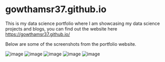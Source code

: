 # gowthamsr37.github.io
This is my data science portfolio where I am showcasing my data science projects and blogs, you can find out the website here https://gowthamsr37.github.io/

Below are some of the screenshots from the portfolio website.

![image](https://user-images.githubusercontent.com/94861619/195985018-e62c43a1-9b63-4b0d-94fd-77d2856321b2.png)
![image](https://user-images.githubusercontent.com/94861619/195985038-532d3478-eb0a-49b1-b7ad-27f735ca578d.png)
![image](https://user-images.githubusercontent.com/94861619/195985064-5e012cfc-1e1e-46a8-abfc-d2c9aaca86b0.png)
![image](https://user-images.githubusercontent.com/94861619/195985099-0069038a-8930-4dc4-9408-db79004cddc7.png)
![image](https://user-images.githubusercontent.com/94861619/195985164-8df69a73-ace4-4b43-8e23-438244ec8e20.png)
